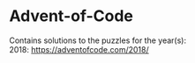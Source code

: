 # Advent-of-Code

Contains solutions to the puzzles for the year(s):  
2018: https://adventofcode.com/2018/
